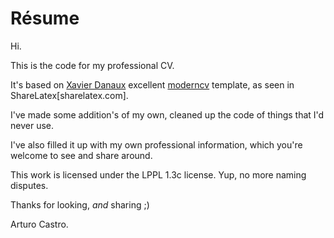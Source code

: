 Résume
===

Hi.

This is the code for my professional CV.

It's based on [Xavier Danaux](ctan.org/author/danaux) excellent [moderncv](ctan.org/pkg/moderncv) template, as seen in ShareLatex[sharelatex.com].

I've made some addition's of my own, cleaned up the code of things that I'd never use.

I've also filled it up with my own professional information, which you're welcome to see and share around.

This work is licensed under the LPPL 1.3c license. Yup, no more naming disputes.

Thanks for looking, _and_ sharing ;)

Arturo Castro.
